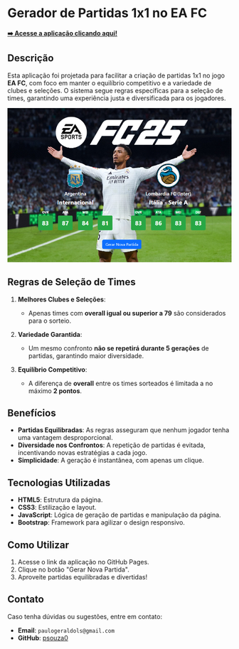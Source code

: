 # Gerador de Partidas 1x1 no EA FC

**[➡️ Acesse a aplicação clicando aqui!](https://psouza0.github.io/gerador-partidas-ea-fc/)**

## Descrição
Esta aplicação foi projetada para facilitar a criação de partidas 1x1 no jogo **EA FC**, com foco em manter o equilíbrio competitivo e a variedade de clubes e seleções. O sistema segue regras específicas para a seleção de times, garantindo uma experiência justa e diversificada para os jogadores.

![](background.png)

## Regras de Seleção de Times
1.  **Melhores Clubes e Seleções**:
    * Apenas times com **overall igual ou superior a 79** são considerados para o sorteio.

2.  **Variedade Garantida**:
    * Um mesmo confronto **não se repetirá durante 5 gerações** de partidas, garantindo maior diversidade.

3.  **Equilíbrio Competitivo**:
    * A diferença de **overall** entre os times sorteados é limitada a no máximo **2 pontos**.

## Benefícios
- **Partidas Equilibradas**: As regras asseguram que nenhum jogador tenha uma vantagem desproporcional.
- **Diversidade nos Confrontos**: A repetição de partidas é evitada, incentivando novas estratégias a cada jogo.
- **Simplicidade**: A geração é instantânea, com apenas um clique.

## Tecnologias Utilizadas
- **HTML5**: Estrutura da página.
- **CSS3**: Estilização e layout.
- **JavaScript**: Lógica de geração de partidas e manipulação da página.
- **Bootstrap**: Framework para agilizar o design responsivo.

## Como Utilizar
1.  Acesse o link da aplicação no GitHub Pages.
2.  Clique no botão "Gerar Nova Partida".
3.  Aproveite partidas equilibradas e divertidas!

## Contato
Caso tenha dúvidas ou sugestões, entre em contato:
- **Email**: `paulogeraldols@gmail.com`
- **GitHub**: [psouza0](https://github.com/psouza0)